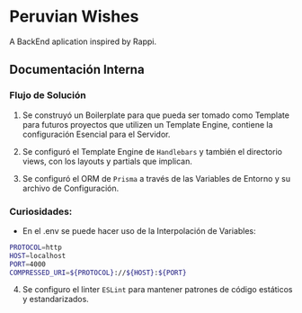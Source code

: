 # Peruvian Wishes

A BackEnd aplication inspired by Rappi.

## Documentación Interna

### Flujo de Solución

1. Se construyó un Boilerplate para que pueda ser tomado como Template para futuros proyectos que utilizen un Template Engine, contiene la configuración Esencial para el Servidor.

2. Se configuró el Template Engine de `Handlebars` y también el directorio views, con los layouts y partials que implican.

3. Se configuró el ORM de `Prisma` a través de las Variables de Entorno y su archivo de Configuración.

### Curiosidades:

* En el .env se puede hacer uso de la Interpolación de Variables:

```bash
PROTOCOL=http
HOST=localhost
PORT=4000
COMPRESSED_URI=${PROTOCOL}://${HOST}:${PORT}
```

4. Se configuro el linter `ESLint` para mantener patrones de código estáticos y estandarizados.
